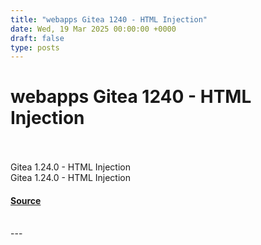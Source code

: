 ```yaml
---
title: "webapps Gitea 1240 - HTML Injection"
date: Wed, 19 Mar 2025 00:00:00 +0000
draft: false
type: posts
---
```

# webapps Gitea 1240 - HTML Injection

<br/>

<br/>
Gitea 1.24.0 - HTML Injection
<br/>
Gitea 1.24.0 - HTML Injection

#### [Source](https://www.exploit-db.com/exploits/52087)

<br/>
---

